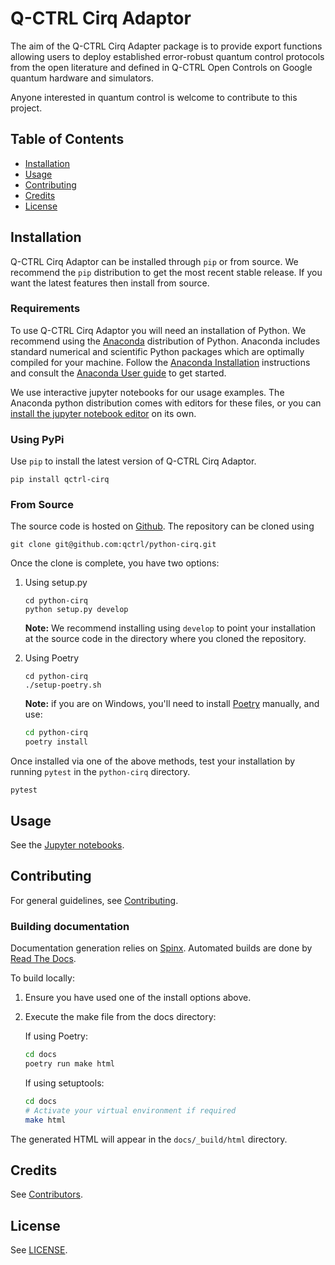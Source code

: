# Q-CTRL Cirq Adaptor

The aim of the Q-CTRL Cirq Adapter package is to provide export functions allowing
users to deploy established error-robust quantum control protocols from the
open literature and defined in Q-CTRL Open Controls on Google quantum hardware 
and simulators.

Anyone interested in quantum control is welcome to contribute to this project.


## Table of Contents

- [Installation](#installation)
- [Usage](#usage)
- [Contributing](#contributing)
- [Credits](#credits)
- [License](#license)

## Installation

Q-CTRL Cirq Adaptor can be installed through `pip` or from source. We recommend
the `pip` distribution to get the most recent stable release. If you want the
latest features then install from source.

### Requirements

To use Q-CTRL Cirq Adaptor you will need an installation of Python. We
recommend using the [Anaconda](https://www.anaconda.com/) distribution of
Python. Anaconda includes standard numerical and scientific Python packages
which are optimally compiled for your machine. Follow the [Anaconda
Installation](https://docs.anaconda.com/anaconda/install/) instructions and
consult the [Anaconda User
guide](https://docs.anaconda.com/anaconda/user-guide/) to get started.

We use interactive jupyter notebooks for our usage examples. The Anaconda
python distribution comes with editors for these files, or you can [install the
jupyter notebook editor](https://jupyter.org/install) on its own.

### Using PyPi

Use `pip` to install the latest version of Q-CTRL Cirq Adaptor.

```shell
pip install qctrl-cirq
```

### From Source

The source code is hosted on
[Github](https://github.com/qctrl/python-cirq). The repository can be
cloned using

```shell
git clone git@github.com:qctrl/python-cirq.git
```

Once the clone is complete, you have two options:

1. Using setup.py

   ```shell
   cd python-cirq
   python setup.py develop
   ```

   **Note:** We recommend installing using `develop` to point your installation
   at the source code in the directory where you cloned the repository.

1. Using Poetry

   ```shell
   cd python-cirq
   ./setup-poetry.sh
   ```

   **Note:** if you are on Windows, you'll need to install
   [Poetry](https://poetry.eustace.io) manually, and use:

   ```bash
   cd python-cirq
   poetry install
   ```

Once installed via one of the above methods, test your installation by running
`pytest`
in the `python-cirq` directory.

```shell
pytest
```

## Usage

See the [Jupyter notebooks](https://github.com/qctrl/notebooks/tree/master/qctrl-open-controls).

## Contributing

For general guidelines, see [Contributing](https://github.com/qctrl/.github/blob/master/CONTRIBUTING.md).

### Building documentation

Documentation generation relies on [Spinx](http://www.sphinx-doc.org). Automated builds are done by [Read The Docs](https://readthedocs.com).

To build locally:

1. Ensure you have used one of the install options above.
1. Execute the make file from the docs directory:

    If using Poetry:

    ```bash
    cd docs
    poetry run make html
    ```

    If using setuptools:

    ```bash
    cd docs
    # Activate your virtual environment if required
    make html
    ```

The generated HTML will appear in the `docs/_build/html` directory.

## Credits

See
[Contributors](https://github.com/qctrl/python-cirq/graphs/contributors).

## License

See [LICENSE](LICENSE).
